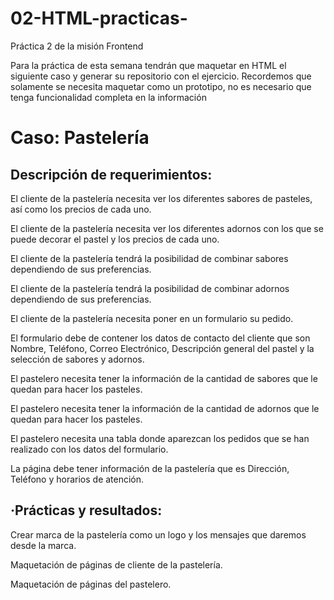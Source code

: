 # 02-HTML-practicas-
Práctica 2 de la misión Frontend

Para la práctica de esta semana tendrán que maquetar en HTML el siguiente caso y generar su repositorio con el ejercicio.
Recordemos que solamente se necesita maquetar como un prototipo, no es necesario que tenga funcionalidad completa en la información

# Caso: Pastelería

## Descripción de requerimientos:

El cliente de la pastelería necesita ver los diferentes sabores de pasteles, así como los precios de cada uno.

El cliente de la pastelería necesita ver los diferentes adornos con los que se puede decorar el pastel y los precios de cada uno.

El cliente de la pastelería tendrá la posibilidad de combinar sabores dependiendo de sus preferencias.

El cliente de la pastelería tendrá la posibilidad de combinar adornos dependiendo de sus preferencias.

El cliente de la pastelería necesita poner en un formulario su pedido.

El formulario debe de contener los datos de contacto del cliente que son Nombre, Teléfono, Correo Electrónico, Descripción general del pastel y la selección de sabores y adornos.

El pastelero necesita tener la información de la cantidad de sabores que le quedan para hacer los pasteles.

El pastelero necesita tener la información de la cantidad de adornos que le quedan para hacer los pasteles.

El pastelero necesita una tabla donde aparezcan los pedidos que se han realizado con los datos del formulario.

La página debe tener información de la pastelería que es Dirección, Teléfono y horarios de atención.


## ·Prácticas y resultados:

Crear marca de la pastelería como un logo y los mensajes que daremos desde la marca.

Maquetación de páginas de cliente de la pastelería.

Maquetación de páginas del pastelero.

